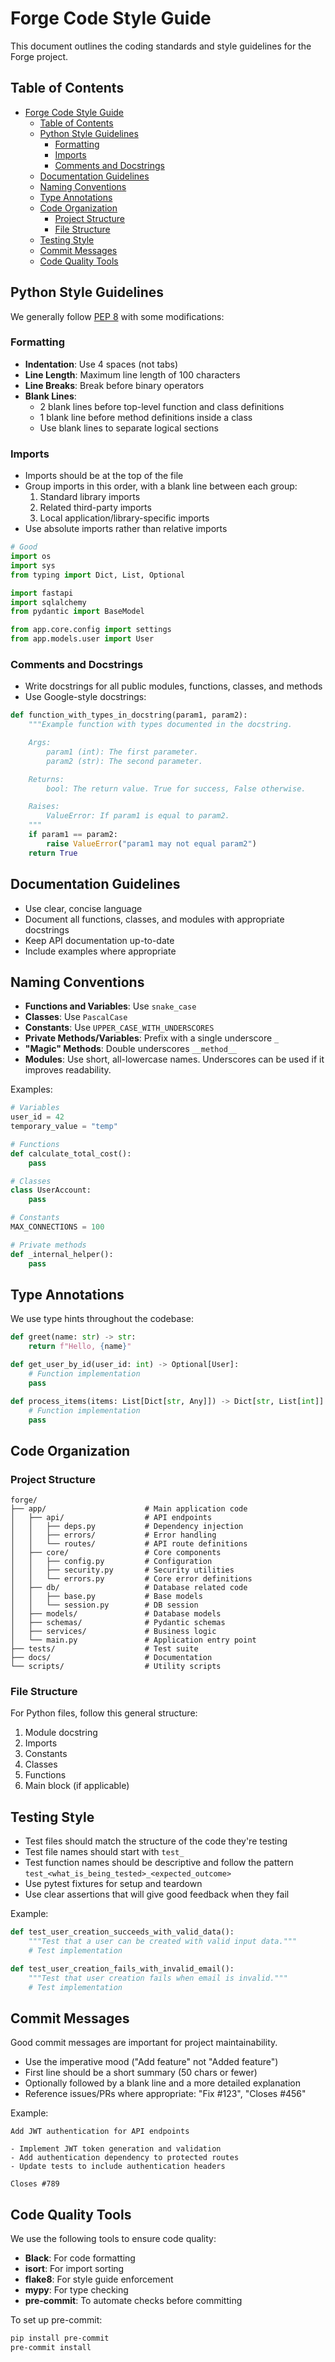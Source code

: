 # Forge Code Style Guide

This document outlines the coding standards and style guidelines for the Forge project.

## Table of Contents

- [Forge Code Style Guide](#forge-code-style-guide)
  - [Table of Contents](#table-of-contents)
  - [Python Style Guidelines](#python-style-guidelines)
    - [Formatting](#formatting)
    - [Imports](#imports)
    - [Comments and Docstrings](#comments-and-docstrings)
  - [Documentation Guidelines](#documentation-guidelines)
  - [Naming Conventions](#naming-conventions)
  - [Type Annotations](#type-annotations)
  - [Code Organization](#code-organization)
    - [Project Structure](#project-structure)
    - [File Structure](#file-structure)
  - [Testing Style](#testing-style)
  - [Commit Messages](#commit-messages)
  - [Code Quality Tools](#code-quality-tools)

## Python Style Guidelines

We generally follow [PEP 8](https://www.python.org/dev/peps/pep-0008/) with some modifications:

### Formatting

- **Indentation**: Use 4 spaces (not tabs)
- **Line Length**: Maximum line length of 100 characters
- **Line Breaks**: Break before binary operators
- **Blank Lines**:
  - 2 blank lines before top-level function and class definitions
  - 1 blank line before method definitions inside a class
  - Use blank lines to separate logical sections

### Imports

- Imports should be at the top of the file
- Group imports in this order, with a blank line between each group:
  1. Standard library imports
  2. Related third-party imports
  3. Local application/library-specific imports
- Use absolute imports rather than relative imports

```python
# Good
import os
import sys
from typing import Dict, List, Optional

import fastapi
import sqlalchemy
from pydantic import BaseModel

from app.core.config import settings
from app.models.user import User
```

### Comments and Docstrings

- Write docstrings for all public modules, functions, classes, and methods
- Use Google-style docstrings:

```python
def function_with_types_in_docstring(param1, param2):
    """Example function with types documented in the docstring.

    Args:
        param1 (int): The first parameter.
        param2 (str): The second parameter.

    Returns:
        bool: The return value. True for success, False otherwise.

    Raises:
        ValueError: If param1 is equal to param2.
    """
    if param1 == param2:
        raise ValueError("param1 may not equal param2")
    return True
```

## Documentation Guidelines

- Use clear, concise language
- Document all functions, classes, and modules with appropriate docstrings
- Keep API documentation up-to-date
- Include examples where appropriate

## Naming Conventions

- **Functions and Variables**: Use `snake_case`
- **Classes**: Use `PascalCase`
- **Constants**: Use `UPPER_CASE_WITH_UNDERSCORES`
- **Private Methods/Variables**: Prefix with a single underscore `_`
- **"Magic" Methods**: Double underscores `__method__`
- **Modules**: Use short, all-lowercase names. Underscores can be used if it improves readability.

Examples:
```python
# Variables
user_id = 42
temporary_value = "temp"

# Functions
def calculate_total_cost():
    pass

# Classes
class UserAccount:
    pass

# Constants
MAX_CONNECTIONS = 100

# Private methods
def _internal_helper():
    pass
```

## Type Annotations

We use type hints throughout the codebase:

```python
def greet(name: str) -> str:
    return f"Hello, {name}"

def get_user_by_id(user_id: int) -> Optional[User]:
    # Function implementation
    pass

def process_items(items: List[Dict[str, Any]]) -> Dict[str, List[int]]:
    # Function implementation
    pass
```

## Code Organization

### Project Structure

```
forge/
├── app/                      # Main application code
│   ├── api/                  # API endpoints
│   │   ├── deps.py           # Dependency injection
│   │   ├── errors/           # Error handling
│   │   └── routes/           # API route definitions
│   ├── core/                 # Core components
│   │   ├── config.py         # Configuration
│   │   ├── security.py       # Security utilities
│   │   └── errors.py         # Core error definitions
│   ├── db/                   # Database related code
│   │   ├── base.py           # Base models
│   │   └── session.py        # DB session
│   ├── models/               # Database models
│   ├── schemas/              # Pydantic schemas
│   ├── services/             # Business logic
│   └── main.py               # Application entry point
├── tests/                    # Test suite
├── docs/                     # Documentation
└── scripts/                  # Utility scripts
```

### File Structure

For Python files, follow this general structure:

1. Module docstring
2. Imports
3. Constants
4. Classes
5. Functions
6. Main block (if applicable)

## Testing Style

- Test files should match the structure of the code they're testing
- Test file names should start with `test_`
- Test function names should be descriptive and follow the pattern `test_<what_is_being_tested>_<expected_outcome>`
- Use pytest fixtures for setup and teardown
- Use clear assertions that will give good feedback when they fail

Example:

```python
def test_user_creation_succeeds_with_valid_data():
    """Test that a user can be created with valid input data."""
    # Test implementation

def test_user_creation_fails_with_invalid_email():
    """Test that user creation fails when email is invalid."""
    # Test implementation
```

## Commit Messages

Good commit messages are important for project maintainability.

- Use the imperative mood ("Add feature" not "Added feature")
- First line should be a short summary (50 chars or fewer)
- Optionally followed by a blank line and a more detailed explanation
- Reference issues/PRs where appropriate: "Fix #123", "Closes #456"

Example:
```
Add JWT authentication for API endpoints

- Implement JWT token generation and validation
- Add authentication dependency to protected routes
- Update tests to include authentication headers

Closes #789
```

## Code Quality Tools

We use the following tools to ensure code quality:

- **Black**: For code formatting
- **isort**: For import sorting
- **flake8**: For style guide enforcement
- **mypy**: For type checking
- **pre-commit**: To automate checks before committing

To set up pre-commit:

```bash
pip install pre-commit
pre-commit install
```
